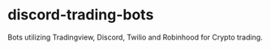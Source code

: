 # discord-trading-bots
Bots utilizing Tradingview, Discord, Twilio and Robinhood for Crypto trading.